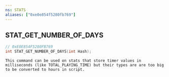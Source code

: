 ```yaml
---
ns: STATS
aliases: ["0xe0e854f5280fb769"]
---
```

## STAT_GET_NUMBER_OF_DAYS

```c
// 0xE0E854F5280FB769
int STAT_GET_NUMBER_OF_DAYS(int Hash);
```

```
This command can be used on stats that store timer values in milliseconds (like TOTAL_PLAYING_TIME) but their types are are too big to be converted to hours in script.
```
